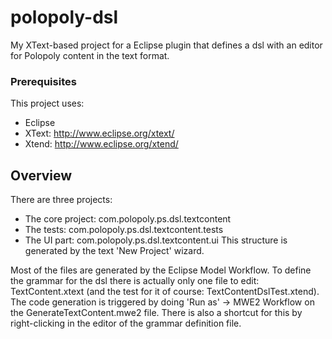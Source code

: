 polopoly-dsl
============

My XText-based project for a Eclipse plugin that defines a dsl with an editor for Polopoly content in the text format.

### Prerequisites
This project uses:
* Eclipse
* XText: http://www.eclipse.org/xtext/
* Xtend: http://www.eclipse.org/xtend/

## Overview
There are three projects:
* The core project: com.polopoly.ps.dsl.textcontent
* The tests: com.polopoly.ps.dsl.textcontent.tests
* The UI part: com.polopoly.ps.dsl.textcontent.ui
This structure is generated by the text 'New Project' wizard.

Most of the files are generated by the Eclipse Model Workflow. To define the grammar for the dsl there is actually only one file to edit: TextContent.xtext (and the test for it of course: TextContentDslTest.xtend). The code generation is triggered by doing 'Run as' -> MWE2 Workflow on the GenerateTextContent.mwe2 file. There is also a shortcut for this by right-clicking in the editor of the grammar definition file.
